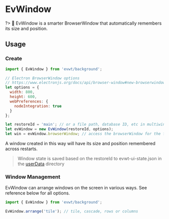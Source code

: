 # EvWindow

?> 🧠 EvWindow is a smarter BrowserWindow that automatically remembers its size and position.

## Usage

### Create

```js
import { EvWindow } from 'evwt/background';

// Electron BrowserWindow options
// https://www.electronjs.org/docs/api/browser-window#new-browserwindowoptions
let options = {
  width: 800,
  height: 600,
  webPreferences: {
    nodeIntegration: true
  }
};

let restoreId = 'main'; // or a file path, database ID, etc in multiwindow apps
let evWindow = new EvWindow(restoreId, options);
let win = evWindow.browserWindow; // access the browserWindow for the full Electron API
```

A window created in this way will have its size and position remembered across restarts.
> Window state is saved based on the restoreId to evwt-ui-state.json in the [userData](https://www.electronjs.org/docs/api/app#appgetpathname) directory


### Window Management

EvWindow can arrange windows on the screen in various ways. See reference below for all options.

```js
import { EvWindow } from 'evwt/background';

EvWindow.arrange('tile'); // tile, cascade, rows or columns
```
